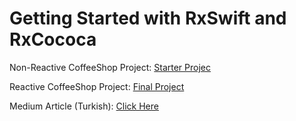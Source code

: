 # Getting Started with RxSwift and RxCococa

Non-Reactive CoffeeShop Project: [Starter Projec](https://github.com/Goktug/RxSwift-RxCocoa-CoffeeShop-Medium/tree/master/StarterProject/CoffeeShop)

Reactive CoffeeShop Project: [Final Project](https://github.com/Goktug/RxSwift-RxCocoa-CoffeeShop-Medium/tree/master/FinalProject-Rx/CoffeeShop)

Medium Article (Turkish): [Click Here](https://medium.com/@goktuggumus/rxswift-ve-rxcocoaya-giri%C5%9F-92e6c6f87051)
